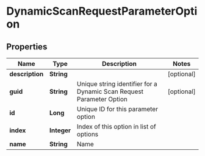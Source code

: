 
# DynamicScanRequestParameterOption

## Properties
Name | Type | Description | Notes
------------ | ------------- | ------------- | -------------
**description** | **String** |  |  [optional]
**guid** | **String** | Unique string identifier for a Dynamic Scan Request Parameter Option |  [optional]
**id** | **Long** | Unique ID for this parameter option | 
**index** | **Integer** | Index of this option in list of options | 
**name** | **String** | Name | 



